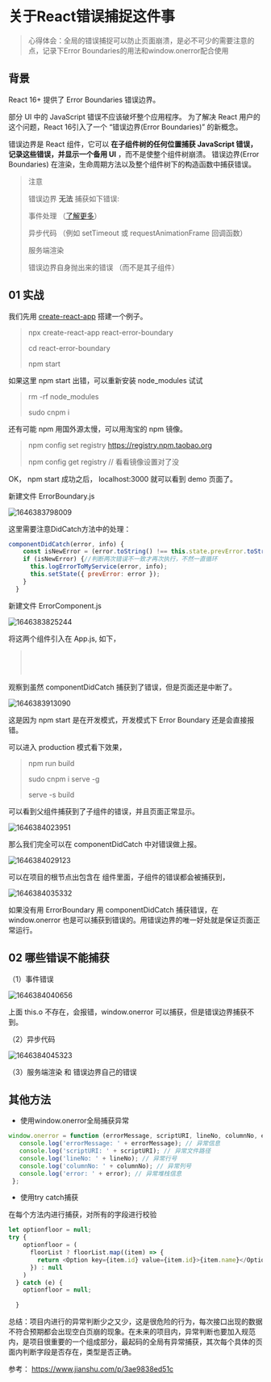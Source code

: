 # 关于React错误捕捉这件事

> 心得体会：全局的错误捕捉可以防止页面崩溃，是必不可少的需要注意的点，记录下Error Boundaries的用法和window.onerror配合使用

## 背景

React 16+ 提供了 Error Boundaries 错误边界。 

部分 UI 中的 JavaScript 错误不应该破坏整个应用程序。 为了解决 React 用户的这个问题，React 16引入了一个 “错误边界(Error Boundaries)” 的新概念。

错误边界是 React 组件，它可以 **在子组件树的任何位置捕获 JavaScript 错误，记录这些错误，并显示一个备用 UI** ，而不是使整个组件树崩溃。 错误边界(Error Boundaries) 在渲染，生命周期方法以及整个组件树下的构造函数中捕获错误。

> 注意
>
> 错误边界 **无法** 捕获如下错误:
>
> 事件处理 （[了解更多](https://links.jianshu.com/go?to=http%3A%2F%2Freact.html.cn%2Fdocs%2Ferror-boundaries.html%23%E4%BA%8B%E4%BB%B6%E5%A4%84%E7%90%86%E5%99%A8%E5%A6%82%E4%BD%95%E5%A4%84%E7%90%86%EF%BC%9F)）
>
> 异步代码 （例如 setTimeout 或 requestAnimationFrame 回调函数）
>
> 服务端渲染
>
> 错误边界自身抛出来的错误 （而不是其子组件）

## 01 实战

我们先用 [create-react-app](https://links.jianshu.com/go?to=https%3A%2F%2Fgithub.com%2Ffacebook%2Fcreate-react-app) 搭建一个例子。 

> npx create-react-app react-error-boundary
>
> cd react-error-boundary 
>
> npm start

如果这里 npm start 出错，可以重新安装 node_modules 试试

> rm -rf node_modules
>
> sudo cnpm i 

还有可能 npm 用国外源太慢，可以用淘宝的 npm 镜像。 

> npm config set registry https://registry.npm.taobao.org
>
> npm config get registry  // 看看镜像设置对了没

OK， npm start 成功之后， localhost:3000 就可以看到 demo 页面了。 

新建文件 ErrorBoundary.js

![1646383798009](1646383798009.jpg)

这里需要注意DidCatch方法中的处理：

```javascript
componentDidCatch(error, info) {
    const isNewError = (error.toString() !== this.state.prevError.toString());// should only run once
    if (isNewError) {//判断两次错误不一致才再次执行，不然一直循环
      this.logErrorToMyService(error, info);
      this.setState({ prevError: error });
    }
  }
```



新建文件 ErrorComponent.js

![1646383825244](1646383825244.jpg)

将这两个组件引入在 App.js, 如下， 

> <ErrorBoundary>
>
> ​         <ErrorComponent />
>
> ​     </ErrorBoundary>

观察到虽然 componentDidCatch 捕获到了错误，但是页面还是中断了。 

![1646383913090](1646383913090.jpg)

这是因为 npm start 是在开发模式，开发模式下 Error Boundary 还是会直接报错。

可以进入 production 模式看下效果， 

> npm run build 
>
> sudo cnpm i serve -g 
>
> serve -s build 

可以看到父组件捕获到了子组件的错误，并且页面正常显示。 

![1646384023951](1646384023951.jpg)

那么我们完全可以在 componentDidCatch 中对错误做上报。 

![1646384029123](1646384029123.jpg)

可以在项目的根节点出包含在 <ErrorBoundary />组件里面，子组件的错误都会被捕获到，

![1646384035332](1646384035332.jpg)

如果没有用 ErrorBoundary 用 componentDidCatch 捕获错误，在 window.onerror 也是可以捕获到错误的。用错误边界的唯一好处就是保证页面正常运行。

## 02 哪些错误不能捕获 

（1）事件错误 

![1646384040656](1646384040656.jpg)

上面 this.o 不存在，会报错，window.onerror 可以捕获，但是错误边界捕获不到。 

（2）异步代码 

![1646384045323](1646384045323.jpg)

（3）服务端渲染 和 错误边界自己的错误 



## 其他方法



* 使用window.onerror全局捕获异常

```javascript
window.onerror = function (errorMessage, scriptURI, lineNo, columnNo, error) {
   console.log('errorMessage: ' + errorMessage); // 异常信息
   console.log('scriptURI: ' + scriptURI); // 异常文件路径
   console.log('lineNo: ' + lineNo); // 异常行号
   console.log('columnNo: ' + columnNo); // 异常列号
   console.log('error: ' + error); // 异常堆栈信息
 };
```

* 使用try catch捕获

在每个方法内进行捕获，对所有的字段进行校验

```javascript
let optionfloor = null;
try {
    optionfloor = (
      floorList ? floorList.map((item) => {
        return <Option key={item.id} value={item.id}>{item.name}</Option>
      }) : null
    )
  } catch (e) {
    optionfloor = null;
     
  }

```

总结：项目内进行的异常判断少之又少，这是很危险的行为，每次接口出现的数据不符合预期都会出现空白页崩的现象。在未来的项目内，异常判断也要加入规范内，是项目很重要的一个组成部分，最起码的全局有异常捕获，其次每个具体的页面内判断字段是否存在，类型是否正确。



参考： https://www.jianshu.com/p/3ae9838ed51c